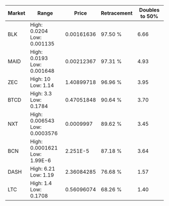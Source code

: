 | Market | Range | Price| Retracement | Doubles to 50% |
| --- | --- | --- | --- | --- |
| BLK | High: 0.0204<br />Low: 0.001135 | 0.00161636 | 97.50 % | 6.66 |
| MAID | High: 0.0193<br />Low: 0.001648 | 0.00212367 | 97.31 % | 4.93 |
| ZEC | High: 10<br />Low: 1.14 | 1.40899718 | 96.96 % | 3.95 |
| BTCD | High: 3.3<br />Low: 0.1784 | 0.47051848 | 90.64 % | 3.70 |
| NXT | High: 0.006543<br />Low: 0.0003576 | 0.0009997 | 89.62 % | 3.45 |
| BCN | High: 0.0001621<br />Low: 1.99E-6 | 2.251E-5 | 87.18 % | 3.64 |
| DASH | High: 6.21<br />Low: 1.19 | 2.36084285 | 76.68 % | 1.57 |
| LTC | High: 1.4<br />Low: 0.1708 | 0.56096074 | 68.26 % | 1.40 |

